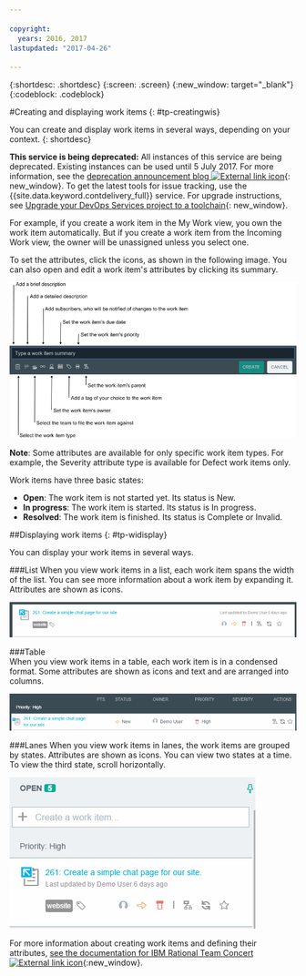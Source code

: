 ```yaml
---

copyright:
  years: 2016, 2017
lastupdated: "2017-04-26"

---
```


{:shortdesc: .shortdesc}
{:screen: .screen}
{:new_window: target="_blank"}
{:codeblock: .codeblock}

#Creating and displaying work items {: #tp-creatingwis}  


You can create and display work items in several ways, depending on your context.
{: shortdesc}

**This service is being deprecated:**  All instances of this service are being deprecated. Existing instances can be used until 5 July 2017. For more information, see the [deprecation announcement blog ![External link icon](../../icons/launch-glyph.svg "External link icon")](https://www.ibm.com/blogs/bluemix/2017/04/track-plan-retirement/){: new_window}. To get the latest tools for issue tracking, use the {{site.data.keyword.contdelivery_full}} service. For upgrade instructions, see [Upgrade your DevOps Services project to a toolchain](/docs/services/ContinuousDelivery/upgrade_projects.html){: new_window}.

For example, if you create a work item in the My Work view, you own the work item automatically. But if you create a work item from the Incoming Work view, the owner will be unassigned unless you select one.

To set the attributes, click the icons, as shown in the following image. You can also open and edit a work item's attributes by clicking its summary.

![Assigning work item attributes](images/work_item_attributes.png)

**Note**: Some attributes are available for only specific work item types. For example, the Severity attribute type is available for Defect work items only.

Work items have three basic states:
- **Open**: The work item is not started yet. Its status is New.
- **In progress**: The work item is started. Its status is In progress.
- **Resolved**: The work item is finished. Its status is Complete or Invalid.

##Displaying work items {: #tp-widisplay}  

You can display your work items in several ways.    

###List
When you view work items in a list, each work item spans the width of the list. You can see more information about a work item by expanding it. Attributes are shown as icons.

![List display](images/list_view.png)

###Table  
When you view work items in a table, each work item is in a condensed format. Some attributes are shown as icons and text and are arranged into columns.

![Table display](images/table_view.png)

###Lanes
When you view work items in lanes, the work items are grouped by states. Attributes are shown as icons. You can view two states at a time. To view the third state, scroll horizontally.

![Lane display](images/lane_view.png)

For more information about creating work items and defining their attributes, [see the documentation for IBM Rational Team Concert ![External link icon](../../icons/launch-glyph.svg "External link icon")](http://www.ibm.com/support/knowledgecenter/SSYMRC_6.0.1/com.ibm.team.workitem.doc/topics/t_creating_work_items_web.html){:new_window}.
